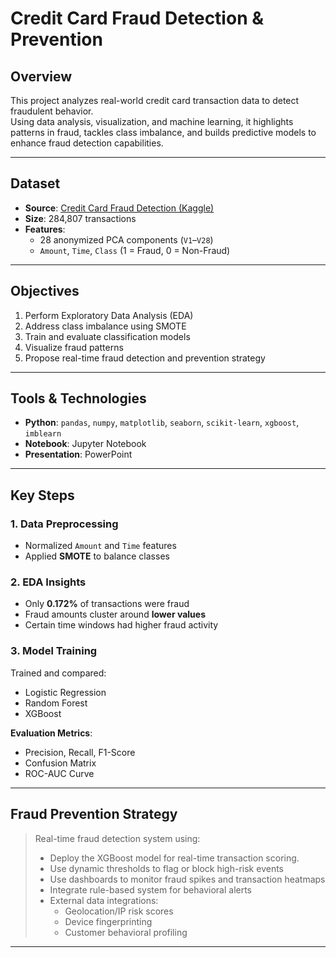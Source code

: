 # Credit Card Fraud Detection & Prevention

## Overview

This project analyzes real-world credit card transaction data to detect fraudulent behavior.  
Using data analysis, visualization, and machine learning, it highlights patterns in fraud, tackles class imbalance, and builds predictive models to enhance fraud detection capabilities.

---

## Dataset

- **Source**: [Credit Card Fraud Detection (Kaggle)](https://www.kaggle.com/datasets/mlg-ulb/creditcardfraud)
- **Size**: 284,807 transactions
- **Features**:
  - 28 anonymized PCA components (`V1`–`V28`)
  - `Amount`, `Time`, `Class` (1 = Fraud, 0 = Non-Fraud)

---

## Objectives

1. Perform Exploratory Data Analysis (EDA)
2. Address class imbalance using SMOTE
3. Train and evaluate classification models
4. Visualize fraud patterns
5. Propose real-time fraud detection and prevention strategy

---

## Tools & Technologies

- **Python**: `pandas`, `numpy`, `matplotlib`, `seaborn`, `scikit-learn`, `xgboost`, `imblearn`
- **Notebook**: Jupyter Notebook
- **Presentation**: PowerPoint

---

## Key Steps

### 1. Data Preprocessing
- Normalized `Amount` and `Time` features
- Applied **SMOTE** to balance classes

### 2. EDA Insights
- Only **0.172%** of transactions were fraud
- Fraud amounts cluster around **lower values**
- Certain time windows had higher fraud activity

### 3. Model Training
Trained and compared:
- Logistic Regression
- Random Forest
- XGBoost

**Evaluation Metrics**:
- Precision, Recall, F1-Score
- Confusion Matrix
- ROC-AUC Curve

---

## Fraud Prevention Strategy

> Real-time fraud detection system using:
> - Deploy the XGBoost model for real-time transaction scoring.
> - Use dynamic thresholds to flag or block high-risk events
> - Use dashboards to monitor fraud spikes and transaction heatmaps
> - Integrate rule-based system for behavioral alerts
> - External data integrations:
>   - Geolocation/IP risk scores
>   - Device fingerprinting
>   - Customer behavioral profiling

---
